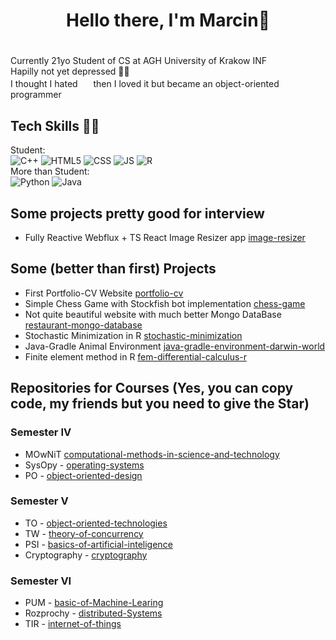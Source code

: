 <head>
  <link rel="stylesheet" type='text/css' href="https://cdn.jsdelivr.net/gh/devicons/devicon@latest/devicon.min.css" />

</head>

<body>
  
# <h1 align="center">**Hello there, I'm Marcin**:wave:<h1>  
  Currently 21yo Student of CS at AGH University of Krakow INF <br>
  Hapilly not yet depressed 🤠🤠  
  I thought I hated <img src="https://cdn.jsdelivr.net/gh/devicons/devicon@latest/icons/c/c-original.svg" height=17 width=17 /> then I loved it but became an object-oriented programmer 


## Tech Skills 👨‍💻
  Student: <br>
    ![C++](https://img.shields.io/badge/c++-%2300599C.svg?style=for-the-badge&logo=c%2B%2B&logoColor=white)
    ![HTML5](https://img.shields.io/badge/HTML5-E34F26?style=for-the-badge&logo=html5&logoColor=white)
    ![CSS](https://img.shields.io/badge/CSS3-1572B6?style=for-the-badge&logo=css3&logoColor=white)
    ![JS](https://img.shields.io/badge/JavaScript-323330?style=for-the-badge&logo=javascript&logoColor=F7DF1E)
    ![R](https://img.shields.io/badge/r-%23276DC3.svg?style=for-the-badge&logo=r&logoColor=white)<br>
  More than Student: <br>
    ![Python](https://img.shields.io/badge/Python-3776AB?style=for-the-badge&logo=python&logoColor=FFD43B)
    ![Java](https://img.shields.io/badge/Java-ED8B00?style=for-the-badge&logo=openjdk&logoColor=white)

    
## Some projects pretty good for interview 
- Fully Reactive Webflux + TS React Image Resizer app [image-resizer](https://github.com/MarcinSerafin03/image-resizer)

## Some (better than first) Projects 

- First Portfolio-CV Website [portfolio-cv](https://github.com/MarcinSerafin03/portfolio-cv)
- Simple Chess Game with Stockfish bot implementation [chess-game](https://github.com/MarcinSerafin03/chess-game)
- Not quite beautiful website with much better Mongo DataBase [restaurant-mongo-database](https://github.com/MarcinSerafin03/restaurant-mongo-database)
- Stochastic Minimization in R [stochastic-minimization](https://github.com/MarcinSerafin03/stochastic-minimization)
- Java-Gradle Animal Environment [java-gradle-environment-darwin-world](https://github.com/MarcinSerafin03/java-gradle-environment-darwin-world)
- Finite element method in R [fem-differential-calculus-r](https://github.com/MarcinSerafin03/fem-differential-calculus-r)

## Repositories for Courses (Yes, you can copy code, my friends but you need to give the Star)
### Semester IV
- MOwNiT [computational-methods-in-science-and-technology](https://github.com/MarcinSerafin03/computational-methods-in-science-and-technology)
- SysOpy - [operating-systems](https://github.com/MarcinSerafin03/operating-systems)
- PO - [object-oriented-design](https://github.com/MarcinSerafin03/object-oriented-design)

### Semester V
- TO - [object-oriented-technologies](https://github.com/MarcinSerafin03/object-oriented-technologies)
- TW - [theory-of-concurrency](https://github.com/MarcinSerafin03/theory-of-concurrency)
- PSI - [basics-of-artificial-inteligence](https://github.com/MarcinSerafin03/basics-of-artificial-inteligence)
- Cryptography - [cryptography](https://github.com/MarcinSerafin03/cryptography)

### Semester VI
- PUM - [basic-of-Machine-Learing](https://github.com/MarcinSerafin03/basics-of-machine-learning)
- Rozprochy - [distributed-Systems](https://github.com/MarcinSerafin03/distributed-systems)
- TIR - [internet-of-things](https://github.com/MarcinSerafin03/internet-of-things)


</body>
